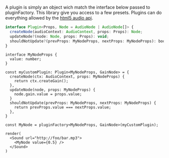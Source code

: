 A plugin is simply an object wich match the interface below passed to pluginFactory.
This library give you access to a few presets.
Plugins can do everything allowed by the [html5 audio api](https://developer.mozilla.org/en-US/docs/Web/API/AudioContext).

```ts
interface Plugin<Props, Node = AudioNode | AudioNode[]> {
  createNode(audioContext: AudioContext, props: Props): Node;
  updateNode?(node: Node, props: Props): void;
  shouldNotUpdate?(prevProps: MyNodeProps, nextProps: MyNodeProps): boolean;
}
```

```tsx
interface MyNodeProps {
  value: number;
}

const myCustomPlugin: Plugin<MyNodeProps, GainNode> = {
  createNode(ctx: AudioContext, props: MyNodeProps) {
    return ctx.createGain();
  },
  updateNode(node, props: MyNodeProps) {
    node.gain.value = props.value;
  }
  shouldNotUpdate(prevProps: MyNodeProps, nextProps: MyNodeProps) {
    return prevProps.value === nextProps.value;
  },
}

const MyNode = pluginFactory<MyNodeProps, GainNode>(myCustomPlugin);

render(
  <Sound url="http://foo/bar.mp3">
    <MyNode value={0.5} />
  </Sound>
)
```

